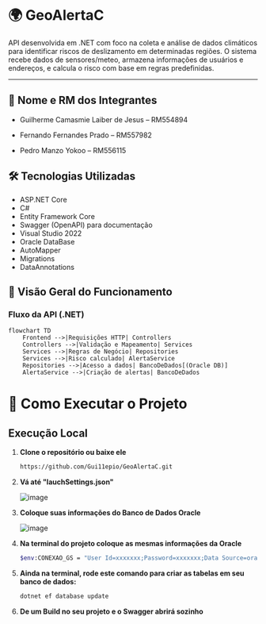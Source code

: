 # 🌍 GeoAlertaC

API desenvolvida em .NET com foco na coleta e análise de dados climáticos para identificar riscos de deslizamento em determinadas regiões. O sistema recebe dados de sensores/meteo, armazena informações de usuários e endereços, e calcula o risco com base em regras predefinidas.

---

## 👥 Nome e RM dos Integrantes

- Guilherme Camasmie Laiber de Jesus – RM554894

- Fernando Fernandes Prado – RM557982

- Pedro Manzo Yokoo – RM556115


## 🛠️ Tecnologias Utilizadas

- ASP.NET Core
- C#
- Entity Framework Core
- Swagger (OpenAPI) para documentação
- Visual Studio 2022
- Oracle DataBase
- AutoMapper
- Migrations
- DataAnnotations

## 🧭 Visão Geral do Funcionamento

### Fluxo da API (.NET)
```mermaid
flowchart TD
    Frontend -->|Requisições HTTP| Controllers
    Controllers -->|Validação e Mapeamento| Services
    Services -->|Regras de Negócio| Repositories
    Services -->|Risco calculado| AlertaService
    Repositories -->|Acesso a dados| BancoDeDados[(Oracle DB)]
    AlertaService -->|Criação de alertas| BancoDeDados
```


# 🚀 Como Executar o Projeto

## Execução Local

1. **Clone o repositório ou baixe ele**
    ```bash
    https://github.com/Gui11epio/GeoAlertaC.git
    ```

2. **Vá até "lauchSettings.json"**
   
   ![image](https://github.com/user-attachments/assets/3dfea516-6dd4-4d77-8518-3e01ec3f6d5b)


3. **Coloque suas informações do Banco de Dados Oracle**

   ![image](https://github.com/user-attachments/assets/901e8090-a7ef-41b1-b1b1-54c9bdd546eb)


4. **Na terminal do projeto coloque as mesmas informações da Oracle**
    ```bash
    $env:CONEXAO_GS = "User Id=xxxxxxx;Password=xxxxxxx;Data Source=oracle.fiap.com.b:1521/ORCL";
    ```

5. **Ainda na terminal, rode este comando para criar as tabelas em seu banco de dados:**
     ```bash
     dotnet ef database update
     ```
6. **De um Build no seu projeto e o Swagger abrirá sozinho**

